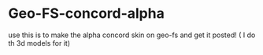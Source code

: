 # Geo-FS-concord-alpha
use this is to make the alpha concord skin on geo-fs and get it posted! ( I do th 3d models for it)
